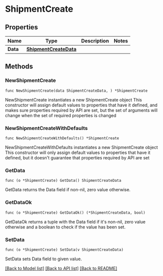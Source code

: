 # ShipmentCreate

## Properties

Name | Type | Description | Notes
------------ | ------------- | ------------- | -------------
**Data** | [**ShipmentCreateData**](ShipmentCreateData.md) |  | 

## Methods

### NewShipmentCreate

`func NewShipmentCreate(data ShipmentCreateData, ) *ShipmentCreate`

NewShipmentCreate instantiates a new ShipmentCreate object
This constructor will assign default values to properties that have it defined,
and makes sure properties required by API are set, but the set of arguments
will change when the set of required properties is changed

### NewShipmentCreateWithDefaults

`func NewShipmentCreateWithDefaults() *ShipmentCreate`

NewShipmentCreateWithDefaults instantiates a new ShipmentCreate object
This constructor will only assign default values to properties that have it defined,
but it doesn't guarantee that properties required by API are set

### GetData

`func (o *ShipmentCreate) GetData() ShipmentCreateData`

GetData returns the Data field if non-nil, zero value otherwise.

### GetDataOk

`func (o *ShipmentCreate) GetDataOk() (*ShipmentCreateData, bool)`

GetDataOk returns a tuple with the Data field if it's non-nil, zero value otherwise
and a boolean to check if the value has been set.

### SetData

`func (o *ShipmentCreate) SetData(v ShipmentCreateData)`

SetData sets Data field to given value.



[[Back to Model list]](../README.md#documentation-for-models) [[Back to API list]](../README.md#documentation-for-api-endpoints) [[Back to README]](../README.md)


